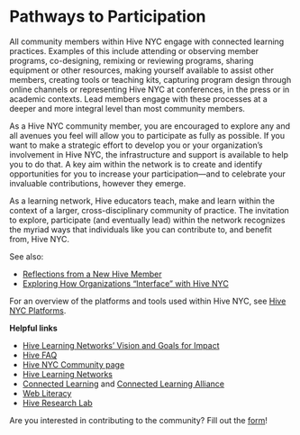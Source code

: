 # Pathways to Participation

All community members within Hive NYC engage with connected learning practices. Examples of this include attending or observing member programs, co-designing, remixing or reviewing programs, sharing equipment or other resources, making yourself available to assist other members, creating tools or teaching kits, capturing program design through online channels or representing Hive NYC at conferences, in the press or in academic contexts. Lead members engage with these processes at a deeper and more integral level than most community members.

As a Hive NYC community member, you are encouraged to explore any and all avenues you feel will allow you to participate as fully as possible. If you want to make a strategic effort to develop you or your organization’s involvement in Hive NYC, the infrastructure and support is available to help you to do that. A key aim within the network is to create and identify opportunities for you to increase your participation—and to celebrate your invaluable contributions, however they emerge.

As a learning network, Hive educators teach, make and learn within the context of a larger, cross-disciplinary community of practice. The invitation to explore, participate (and eventually lead) within the network recognizes the myriad ways that individuals like you can contribute to, and benefit from, Hive NYC.

See also:
* [Reflections from a New Hive Member](http://hivenyc.org/2014/01/28/seven-months-hivenyc-new-member-share/)
* [Exploring How Organizations “Interface” with Hive NYC](http://hivenyc.org/2013/08/31/exploring-how-organizations-interface-with-hive-nyc/)

For an overview of the platforms and tools used within Hive NYC, see [Hive NYC Platforms](../../hive_nyc_platforms/README.md).

**Helpful links**
* [Hive Learning Networks’ Vision and Goals for Impact](http://hivenyc.org/2014/07/10/hive-learning-networks-vision-goals-and-conditions-for-impact/)
* [Hive FAQ](http://mzl.la/HiveFAQ)
* [Hive NYC Community page](http://hivenyc.org/community/)
* [Hive Learning Networks](http://hivelearningnetworks.org/)
* [Connected Learning](http://connectedlearning.tv) and [Connected Learning Alliance](http://clalliance.org/)
* [Web Literacy](https://webmaker.org/en-US/standard)
* [Hive Research Lab](http://hiveresearchlab.org/)

Are you interested in contributing to the community?
Fill out the [form](https://docs.google.com/forms/d/1dWGAELcYQUWvjGmeh-VTPWbaxb7C3J5dp4lzSJsm-Gw)!

